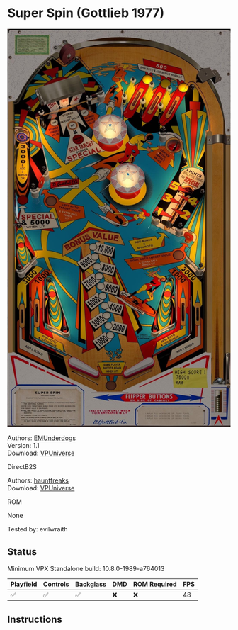 # Super Spin (Gottlieb 1977)

![Table Preview](../../images/vpx-superspin.jpg)

Authors: [EMUnderdogs](https://vpuniverse.com/profile/73817-emunderdogs/)  
Version: 1.1  
Download: [VPUniverse](https://vpuniverse.com/files/file/22198-super-spin-gottlieb-1977-11/)

DirectB2S

Authors: [hauntfreaks](https://vpuniverse.com/profile/5216-hauntfreaks/)  
Download: [VPUniverse](https://vpuniverse.com/files/file/22199-super-spin-gottlieb-1977-b2s/)

ROM

None

Tested by: evilwraith

## Status 

Minimum VPX Standalone build: 10.8.0-1989-a764013

| Playfield | Controls | Backglass | DMD | ROM Required | FPS | 
|-----------|----------|-----------|-----|--------------|-----|
| :white_check_mark: | :white_check_mark: | :white_check_mark: | :x: | :x: | 48 |

## Instructions

